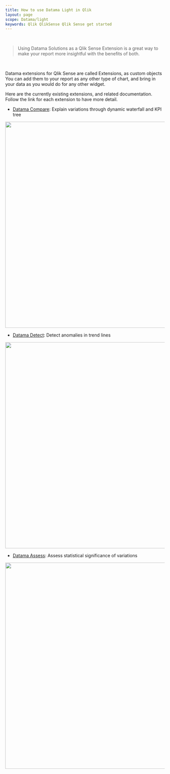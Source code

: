 ```yaml
---
title: How to use Datama Light in Qlik
layout: page
scope: Datama/light
keywords: Qlik QlikSense Qlik Sense get started
---
```


<br/>

> Using Datama Solutions as a Qlik Sense Extension is a great way to make your report more insightful with the benefits of both.

<br/>

Datama extensions for Qlik Sense are called Extensions, as custom objects
You can add them to your report as any other type of chart, and bring in your data as you would do for any other widget.

Here are the currently existing extensions, and related documentation. Follow the link for each extension to have more detail.
<br/>

- [Datama Compare]({{site.url}}/{{site.baseurl}}/extensions/how-to-use/qlik_compare.html): Explain variations through dynamic waterfall and KPI tree

<img src="{{site.url}}/{{site.baseurl}}/extensions/how-to-use/assets/Compare_Qlik.gif" align="center" width="650px" />

<br/>

- [Datama Detect]({{site.url}}/{{site.baseurl}}/extensions/how-to-use/qlik_detect.html): Detect anomalies in trend lines

<img src="{{site.url}}/{{site.baseurl}}/extensions/how-to-use/assets/Detect_Qlik.gif" align="center" width="650px" />

<br/>

- [Datama Assess]({{site.url}}/{{site.baseurl}}/extensions/how-to-use/qlik_assess.html): Assess statistical significance of variations

<img src="{{site.url}}/{{site.baseurl}}/extensions/how-to-use/assets/Assess_Qlik.gif" align="center" width="650px" />
